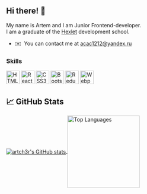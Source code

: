 Hi there! 👋 
-------------------------

My name is Artem and I am Junior Frontend-developer.  
I am a graduate of the [Hexlet](https://ru.hexlet.io/) development school.

* ✉️  You can contact me at [acac1212@yandex.ru](mailto:acac1212@yandex.ru)

### Skills


<p align="left">
<a href="https://developer.mozilla.org/en-US/docs/Glossary/HTML5" target="_blank" rel="noreferrer"><img src="https://raw.githubusercontent.com/danielcranney/readme-generator/main/public/icons/skills/html5-colored.svg" width="36" height="36" alt="HTML5" /></a>
<a href="https://reactjs.org/" target="_blank" rel="noreferrer"><img src="https://raw.githubusercontent.com/danielcranney/readme-generator/main/public/icons/skills/react-colored.svg" width="36" height="36" alt="React" /></a>
<a href="https://www.w3.org/TR/CSS/#css" target="_blank" rel="noreferrer"><img src="https://raw.githubusercontent.com/danielcranney/readme-generator/main/public/icons/skills/css3-colored.svg" width="36" height="36" alt="CSS3" /></a>
<a href="https://getbootstrap.com/" target="_blank" rel="noreferrer"><img src="https://raw.githubusercontent.com/danielcranney/readme-generator/main/public/icons/skills/bootstrap-colored.svg" width="36" height="36" alt="Bootstrap" /></a>
<a href="https://redux.js.org/" target="_blank" rel="noreferrer"><img src="https://raw.githubusercontent.com/danielcranney/readme-generator/main/public/icons/skills/redux-colored.svg" width="36" height="36" alt="Redux" /></a>
<a href="https://webpack.js.org/" target="_blank" rel="noreferrer"><img src="https://raw.githubusercontent.com/danielcranney/readme-generator/main/public/icons/skills/webpack-colored.svg" width="36" height="36" alt="Webpack" /></a>
</p>



## &#x1f4c8; GitHub Stats

<a href="http://www.github.com/artch3r">
  <img align="center" src="https://github-readme-stats.vercel.app/api?username=artch3r&theme=highcontrast&show_icons=true&hide=&count_private=true&hide_border=true&show_icons=true" alt="artch3r's GitHub stats" />
</a>
<a href="http://www.github.com/artch3r">
  <img align="center" height=195 src="https://github-readme-stats.vercel.app/api/top-langs/?username=artch3r&theme=highcontrast&layout=compact&langs_count=4&hide_border=true&locale=en&custom_title=Top%20%Languages" alt="Top Languages" />
</a>
